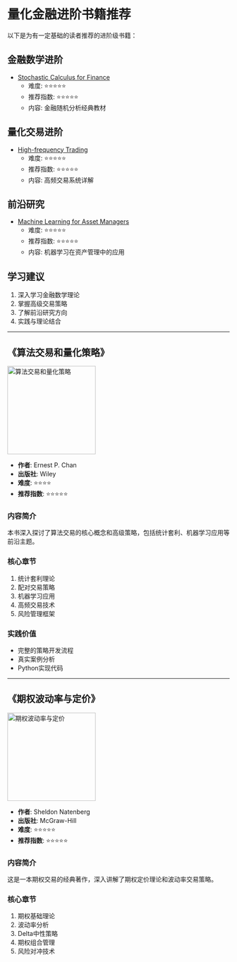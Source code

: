 # 量化金融进阶书籍推荐

以下是为有一定基础的读者推荐的进阶级书籍：

## 金融数学进阶
- [Stochastic Calculus for Finance](金融数学/Stochastic%20Calculus%20for%20Finance/index.md)
  - 难度: ⭐⭐⭐⭐⭐
  - 推荐指数: ⭐⭐⭐⭐⭐
  - 内容: 金融随机分析经典教材

## 量化交易进阶
- [High-frequency Trading](量化交易/High-frequency%20trading/index.md)
  - 难度: ⭐⭐⭐⭐⭐
  - 推荐指数: ⭐⭐⭐⭐⭐
  - 内容: 高频交易系统详解

## 前沿研究
- [Machine Learning for Asset Managers](前沿专题/Machine%20Learning%20for%20Asset%20Managers/index.md)
  - 难度: ⭐⭐⭐⭐⭐
  - 推荐指数: ⭐⭐⭐⭐⭐
  - 内容: 机器学习在资产管理中的应用

## 学习建议
1. 深入学习金融数学理论
2. 掌握高级交易策略
3. 了解前沿研究方向
4. 实践与理论结合

---

## 《算法交易和量化策略》
<img src="../images/algo-trading.jpg" alt="算法交易和量化策略" width="200"/>

- **作者**: Ernest P. Chan
- **出版社**: Wiley
- **难度**: ⭐⭐⭐⭐
- **推荐指数**: ⭐⭐⭐⭐⭐

### 内容简介
本书深入探讨了算法交易的核心概念和高级策略，包括统计套利、机器学习应用等前沿主题。

### 核心章节
1. 统计套利理论
2. 配对交易策略
3. 机器学习应用
4. 高频交易技术
5. 风险管理框架

### 实践价值
- 完整的策略开发流程
- 真实案例分析
- Python实现代码

---

## 《期权波动率与定价》
<img src="../images/options-volatility.jpg" alt="期权波动率与定价" width="200"/>

- **作者**: Sheldon Natenberg
- **出版社**: McGraw-Hill
- **难度**: ⭐⭐⭐⭐⭐
- **推荐指数**: ⭐⭐⭐⭐⭐

### 内容简介
这是一本期权交易的经典著作，深入讲解了期权定价理论和波动率交易策略。

### 核心章节
1. 期权基础理论
2. 波动率分析
3. Delta中性策略
4. 期权组合管理
5. 风险对冲技术 